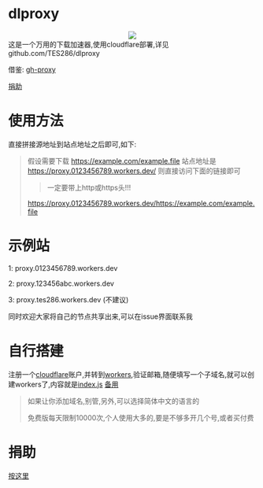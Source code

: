 # dlproxy
<div style="text-align: center;width: 100px;margin: auto;">
<img src="https://dlproxy.tes286.top/logo.svg" style=""/>
</div>
这是一个万用的下载加速器,使用cloudflare部署,详见github.com/TES286/dlproxy

借鉴: [gh-proxy](https://github.com/hunshcn/gh-proxy)

[捐助](https://dlproxy.tes286.top/Donate.html)

# 使用方法
直接拼接源地址到站点地址之后即可,如下:

> 假设需要下载 https://example.com/example.file 站点地址是 https://proxy.0123456789.workers.dev/ 则直接访问下面的链接即可
>
> > 一定要带上http或https头!!!
>
> https://proxy.0123456789.workers.dev/https://example.com/example.file

# 示例站 

1: proxy.0123456789.workers.dev

2: proxy.123456abc.workers.dev

3: proxy.tes286.workers.dev (不建议)

同时欢迎大家将自己的节点共享出来,可以在issue界面联系我

# 自行搭建

注册一个[cloudflare](https://dash.cloudflare.com/)账户,并转到[workers](https://workers.cloudflare.com),验证邮箱,随便填写一个子域名,就可以创建workers了,内容就是[index.js](https://github.com/TES286/dl_proxy/raw/master/index.js) [备用](https://proxy.0123456789.workers.dev/https://github.com/TES286/dl_proxy/raw/master/index.js)

> 如果让你添加域名,别管,另外,可以选择简体中文的语言的
>
> 免费版每天限制10000次,个人使用大多的,要是不够多开几个号,或者买付费

# 捐助

[按这里](https://dlproxy.tes286.top/Donate.html)
